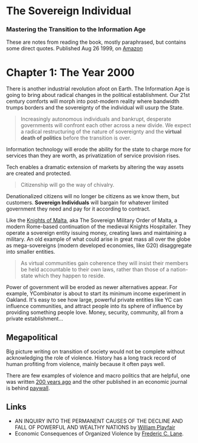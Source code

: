 # The Sovereign Individual 

### Mastering the Transition to the Information Age

These are notes from reading the book, mostly paraphrased, but contains some direct quotes.  Published Aug 26 1999, on [Amazon](https://www.amazon.ca/Sovereign-Individual-Mastering-Transition-Information/dp/0684832720)

# Chapter 1: The Year 2000

There is another industrial revolution afoot on Earth.  The Information Age is going to bring about radical changes in the political establishment.  Our 21st century comforts will morph into post-modern reality where bandwidth trumps borders and the sovereignty of the individual will usurp the State.

> Increasingly autonomous individuals and bankrupt, desperate governments will confront each other across a new divide.  We expect a radical restructuring of the nature of sovereignty and the **virtual death of politics** before the transition is over. 

Information technology will erode the ability for the state to charge more for services than they are worth, as privatization of service provision rises.

Tech enables a dramatic extension of markets by altering the way assets are created and protected.  

> Citizenship will go the way of chivalry. 

Denationalized citizens will no longer be citizens as we know them, but customers.  **Sovereign Individuals** will bargain for whatever limited government they need and pay for it according to contract.

Like the [Knights of Malta](https://en.wikipedia.org/wiki/Sovereign_Military_Order_of_Malta), aka The Sovereign Military Order of Malta, a modern Rome-based continuation of the medieval Knights Hospitaller.  They operate a sovereign entity issuing money, creating laws and maintaining a military.  An old example of what could arise in great mass all over the globe as mega-sovereigns (modern developed economies, like G20) disaggregate into smaller entities. 

> As virtual communities gain coherence they will insist their members be held accountable to their own laws, rather than those of a nation-state which they happen to reside. 

Power of government will be eroded as newer alternatives appear.  For example, YCombinator is about to start its minimum income experiment in Oakland.  It's easy to see how large, powerful private entities like YC can influence communities, and attract people into its sphere of influence by providing something people love.  Money, security, community, all from a private establishment...


## Megapolitical

Big picture writing on transition of society would not be complete without acknowledging the role of violence.  History has a long track record of human profiting from violence, mainly because it often pays well.

There are few examples of violence and macro politics that are helpful, one was written [200 years ago][playfair] and the other published in an economic journal is behind [paywall][lane].






## Links

* AN INQUIRY INTO THE PERMANENT CAUSES OF THE DECLINE AND FALL OF POWERFUL AND WEALTHY NATIONS by [William Playfair][playfair]
* Economic Consequences of Organized Violence by [Frederic C. Lane][lane].




[playfair]: https://www.amazon.ca/Permanent-Powerful-Nations-Prosperity-Prolonged-ebook/dp/B00849LBXY
[lane]: http://journals.cambridge.org/action/displayAbstract?fromPage=online&aid=7580776&fileId=S0022050700107612
